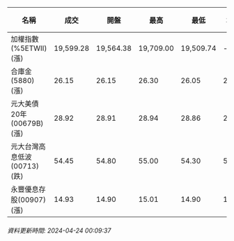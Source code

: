 | 名稱 | 成交 | 開盤 | 最高 | 最低 | 均價 | 成交金額(億) | 昨收 | 漲跌幅 | 漲跌 | 總量 | 昨量 | 振幅 |
| -------- | -------- | -------- | -------- |-------- | -------- | -------- |-------- |-------- |-------- | -------- | -------- |-------- |
|加權指數(%5ETWII) (漲)|19,599.28|19,564.38|19,709.00|19,509.74|-|3,456.31|19,411.22|0.97%|188.06|7,187,328|0|1.03%|
|合庫金(5880) (漲)|26.15|26.15|26.30|26.05|26.18|2.22|26.10|0.19%|0.05|8,490|12,105|0.96%|
|元大美債20年(00679B) (漲)|28.92|28.91|28.94|28.86|28.92|8.73|28.77|0.52%|0.15|30,176|45,127|0.28%|
|元大台灣高息低波(00713) (跌)|54.45|54.80|55.00|54.30|54.53|3.17|54.55|0.18%|0.10|5,808|6,350|1.28%|
|永豐優息存股(00907) (漲)|14.93|14.90|15.01|14.90|14.96|0.233|14.89|0.27%|0.04|1,558|4,358|0.74%|
###### 資料更新時間: 2024-04-24 00:09:37